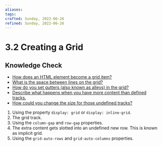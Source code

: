 ```yaml
---
aliases: 
tags: 
crafted: Sunday, 2022-06-26
refined: Sunday, 2022-06-26
---
```


# 3.2 Creating a Grid

## Knowledge Check

- [How does an HTML element become a grid item?](https://www.theodinproject.com/lessons/node-path-intermediate-html-and-css-creating-a-grid#setting-up-a-grid)
- [What is the space between lines on the grid?](https://www.theodinproject.com/lessons/node-path-intermediate-html-and-css-creating-a-grid#setting-up-a-grid)
- [How do you set gutters (also known as alleys) in the grid?](https://www.theodinproject.com/lessons/node-path-intermediate-html-and-css-creating-a-grid#gap)
- [Describe what happens when you have more content than defined tracks.](https://www.theodinproject.com/lessons/node-path-intermediate-html-and-css-creating-a-grid#explicit-vs-implicit-grid)
- [How could you change the size for those undefined tracks?](https://www.theodinproject.com/lessons/node-path-intermediate-html-and-css-creating-a-grid#explicit-vs-implicit-grid)

1. Using the property `display: grid` or `display: inline-grid`.
2. The grid track.
3. Using the `column-gap` and `row-gap` properties.
4. The extra content gets slotted into an undefined new row. This is known as implicit grid.
5. Using the `grid-auto-rows` and `grid-auto-columns` properties.
